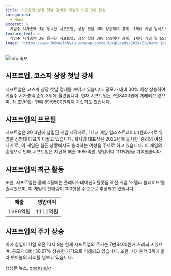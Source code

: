 ```yaml
---
title: 시프트업 상장 첫날 강세로 게임주 시총 3위 달성
categories:
  - News
excerpt: >
  게임주 시가총액 3위 등극한 시프트업, 상장 첫날 30% 상승하여 강세. 1세대 게임 일러스트레이터 김형태 대표의 이끌아 글로벌 시장에 출시한 승리의 여신: 니케로 선전. 영업이익 1111억원 기록하며 플레이스테이션5 플랫폼 액션 게임 스텔라 블레이드 출시. 시프트업은 국내 거래소 상장 게임주 중 시가총액 3위에 올라 있다.
feature_text: >
  게임주 시가총액 3위 등극한 시프트업, 상장 첫날 30% 상승하여 강세. 1세대 게임 일러스트레이터 김형태 대표의 이끌아 글로벌 시장에 출시한 승리의 여신: 니케로 선전. 영업이익 1111억원 기록하며 플레이스테이션5 플랫폼 액션 게임 스텔라 블레이드 출시. 시프트업은 국내 거래소 상장 게임주 중 시가총액 3위에 올라 있다.
image: 'https://www.behealthy4u.com/wp-content/uploads/2024/06/news.jpg'
---
```


<p><img src="https://www.behealthy4u.com/wp-content/uploads/2024/06/news.jpg" alt="info 속보" /></p>

<h2>시프트업, 코스피 상장 첫날 강세</h2>

<p data-ke-size="size16">시프트업은 코스피 상장 첫날 강세를 보이고 있습니다. 공모가 대비 30% 이상 상승하여 게임주 시가총액 순위 3위에 올랐습니다. 현재 시프트업은 7만8400원에 거래되고 있으며, 장 초반에는 한때 8만9500원까지 치솟기도 했습니다.</p>

<h2 data-ke-size="size26">시프트업의 프로필</h2>

<p data-ke-size="size16">시프트업은 2013년에 설립된 게임 제작사로, 1세대 게임 일러스트레이터(원화가)로 유명한 김형태 대표가 이끌고 있습니다. 회사의 대표작은 2022년에 출시한 ‘승리의 여신: 니케’로, 이 게임은 힘든 상황에서도 승리하는 여성을 주제로 하고 있습니다. 이 게임의 흥행으로 인해 시프트업은 지난해 매출 1686억원, 영업이익 1111억원을 기록했습니다.</p>

<h2 data-ke-size="size26">시프트업의 최근 활동</h2>

<p data-ke-size="size16">또한, 시프트업은 올해 4월에는 플레이스테이션5 플랫폼 액션 게임 ‘스텔라 블레이드’를 출시했으며, 이 게임의 판매량이 100만장 수준으로 추정되고 있습니다.</p>

<table>
    <tr>
        <td style="text-align: center; height: 17px;"><b>매출</b></td>
        <td style="text-align: center; height: 17px;"><b>영업이익</b></td>
    </tr>
    <tr>
        <td style="text-align: center; height: 17px;">1686억원</td>
        <td style="text-align: center; height: 17px;">1111억원</td>
    </tr>
</table>

<h2 data-ke-size="size26">시프트업의 주가 상승</h2>

<p data-ke-size="size16">이에 힘입어 11일 오전 10시 9분 현재 시프트업의 주가는 7만8400원에 거래되고 있으며, 공모가 대비 30.67% 상승한 가격으로 거래되고 있습니다. 또한, 시가총액 3위에 올라 넷마블의 자리를 넘보고 있습니다.</p>
생생한 뉴스, <a href="https://opensis.kr" rel="dofollow">opensis.kr</a>


